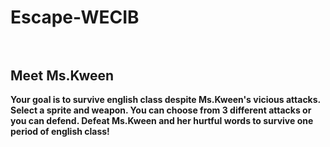 # Escape-WECIB<br><br>

 <strong>Meet Ms.Kween<strong><br>
 -------------------------------

Your goal is to survive english class despite Ms.Kween's vicious attacks. Select a sprite and weapon. You can choose from 3 different attacks or you can defend. Defeat Ms.Kween and her hurtful words to survive one period of english class!
